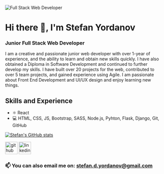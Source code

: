 ![Full Stack Web Developer](https://media.licdn.com/dms/image/D4E16AQFRfLY4pYgs3g/profile-displaybackgroundimage-shrink_350_1400/0/1679492150976?e=1684972800&v=beta&t=kqMttOQjz7a9_-sJX81QOo0QkcvkH46SzHCkl9qW2-o)

# Hi there 👋, I'm Stefan Yordanov
### Junior Full Stack Web Developer


I am a creative and passionate junior web developer with over 1-year of experience, and the ability to learn and obtain new skills quickly.
I have also obtained a Diploma in Software Development and continued to further develop my skills.
I have built over 20 projects for the web, contributed to over 5 team projects, and gained experience using Agile.
I am passionate about Front End Development and UI/UX design and enjoy learning new things.


## Skills and Experience
* ⚛ React
* 💻 HTML, CSS, JS, Bootstrap, SASS, Node.js, Pyhton, Flask, Django, Git, GitHub



[![Stefan's GitHub stats](https://github-readme-stats.vercel.app/api?username=steff880)](https://github.com/anuraghazra/github-readme-stats)

[<img src='https://cdn.jsdelivr.net/npm/simple-icons@3.0.1/icons/github.svg' alt='github' height='40'>](https://github.com/steff880)  [<img src='https://cdn.jsdelivr.net/npm/simple-icons@3.0.1/icons/linkedin.svg' alt='linkedin' height='40'>](https://www.linkedin.com/in/https://www.linkedin.com/in/steff-yordanov-web-dev//)  

### 📫 You can also email me on: stefan.d.yordanov@gmail.com

<!-- ## Examples of Work

<img src="https://github.com/steff880/MS4-theDOM/raw/main/docs/images/responsive1.png" width="250px"/>
 -->
<!--
**steff880/steff880** is a ✨ _special_ ✨ repository because its `README.md` (this file) appears on your GitHub profile.

Here are some ideas to get you started:

- 🔭 I’m currently working on ...
- 🌱 I’m currently learning ...
- 👯 I’m looking to collaborate on ...
- 🤔 I’m looking for help with ...
- 💬 Ask me about ...
- 📫 How to reach me: ...
- 😄 Pronouns: ...
- ⚡ Fun fact: ...
-->
